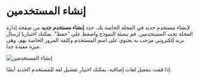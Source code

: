 # إنشاء المستخدمين




لإنشاء مستخدم جديد في المجلة الخاصة بك، حدد **إنشاء مستخدم جديد** من صفحة إدارة المجلة تحت المستخدمين. قم بتعبئة النموذج واضغط على "حفظ". يمكنك اختياريا إرسال بريد إلكتروني مرحب به يحتوي على اسم المستخدم وكلمة المرور الخاصة بهم، وهي ميزة مفيدة جدا.

![إنشاء المستخدمين](images/chapter5/jm_users_7.png)


إذا قمت بتفعيل لغات إضافية، يمكنك اختيار تفضيل لغة للمستخدم الجديد أيضًا.

